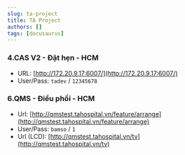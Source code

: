 ```yaml
---
slug: ta-project
title: TA Project 
authors: []
tags: [docusaurus]
---
```


### 4.CAS V2 - Đặt hẹn - HCM
- URL: [http://172.20.9.17:6007/](http://172.20.9.17:6007/)
- User/Pass: `tadev` / `12345678`

### 6.QMS - Điều phối - HCM
- Url: [http://qmstest.tahospital.vn/feature/arrange](http://qmstest.tahospital.vn/feature/arrange)
- User/Pass: `bamso` / `1`
- Url (LCD): [http://qmstest.tahospital.vn/tv](http://qmstest.tahospital.vn/tv)